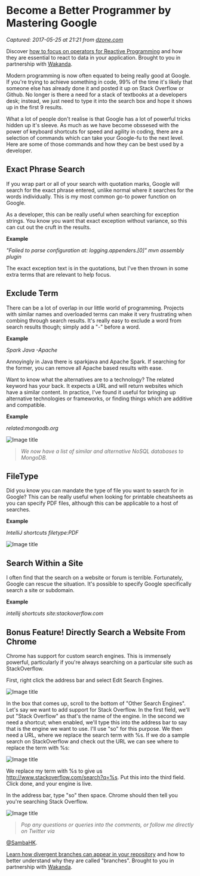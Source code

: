 # Become a Better Programmer by Mastering Google

_Captured: 2017-05-25 at 21:21 from [dzone.com](https://dzone.com/articles/become-a-better-programmer-by-mastering-google?oid=twitter&utm_content=buffer757b7&utm_medium=social&utm_source=twitter.com&utm_campaign=buffer)_

Discover [how to focus on operators for Reactive Programming](https://dzone.com/go?i=190137&u=https%3A%2F%2Fblog.wakanda.io%2Freactive-programming-operators%2F%3Futm_source%3Ddzone%26utm_campaign%3Dblog-article%26utm_medium%3Dreferral) and how they are essential to react to data in your application. Brought to you in partnership with [Wakanda](https://dzone.com/go?i=190137&u=https%3A%2F%2Fwww.wakanda.io%2F).

Modern programming is now often equated to being really good at Google. If you're trying to achieve something in code, 99% of the time it's likely that someone else has already done it and posted it up on Stack Overflow or Github. No longer is there a need for a stack of textbooks at a developers desk; instead, we just need to type it into the search box and hope it shows up in the first 9 results.

What a lot of people don't realise is that Google has a lot of powerful tricks hidden up it's sleeve. As much as we have become obssesed with the power of keyboard shortcuts for speed and agility in coding, there are a selection of commands which can take your Google-fu to the next level. Here are some of those commands and how they can be best used by a developer.

## Exact Phrase Search

If you wrap part or all of your search with quotation marks, Google will search for the exact phrase entered, unlike normal where it searches for the words individually. This is my most common go-to power function on Google.

As a developer, this can be really useful when searching for exception strings. You know you want that exact exception without variance, so this can cut out the cruft in the results.

**Example**

_"Failed to parse configuration at: logging.appenders.[0]" mvn assembly plugin_

The exact exception text is in the quotations, but I've then thrown in some extra terms that are relevant to help focus.

## Exclude Term

There can be a lot of overlap in our little world of programming. Projects with similar names and overloaded terms can make it very frustrating when combing through search results. It's really easy to exclude a word from search results though; simply add a "-" before a word.

**Example**

_Spark Java -Apache_

Annoyingly in Java there is sparkjava and Apache Spark. If searching for the former, you can remove all Apache based results with ease.

Want to know what the alternatives are to a technology? The related keyword has your back. It expects a URL and will return websites which have a similar content. In practice, I've found it useful for bringing up alternative technologies or frameworks, or finding things which are additive and compatible.

**Example**

_related:mongodb.org_

![Image title](https://dzone.com/storage/temp/1020308-screen-shot-2016-01-21-at-70724-pm.png)

> _We now have a list of similar and alternative NoSQL databases to MongoDB._

## FileType

Did you know you can mandate the type of file you want to search for in Google? This can be really useful when looking for printable cheatsheets as you can specify PDF files, although this can be applicable to a host of searches.

**Example**

_IntelliJ shortcuts filetype:PDF_

![Image title](https://dzone.com/storage/temp/1020314-screen-shot-2016-01-21-at-71215-pm.png)

## Search Within a Site

I often find that the search on a website or forum is terrible. Fortunately, Google can rescue the situation. It's possible to specify Google specifically search a site or subdomain.

**Example**

_intellij shortcuts site:stackoverflow.com_

## Bonus Feature! Directly Search a Website From Chrome

Chrome has support for custom search engines. This is immensely powerful, particularly if you're always searching on a particular site such as StackOverflow.

First, right click the address bar and select Edit Search Engines.

![Image title](https://dzone.com/storage/temp/1020332-screen-shot-2016-01-21-at-71805-pm.png)

In the box that comes up, scroll to the bottom of "Other Search Engines". Let's say we want to add support for Stack Overflow. In the first field, we'll put "Stack Overflow" as that's the name of the engine. In the second we need a shortcut; when enabled, we'll type this into the address bar to say that is the engine we want to use. I'll use "so" for this purpose. We then need a URL, where we replace the search term with %s. If we do a sample search on StackOverflow and check out the URL we can see where to replace the term with %s:

![Image title](https://dzone.com/storage/temp/1020337-screen-shot-2016-01-21-at-72452-pm.png)

We replace my term with %s to give us http://www.stackoverflow.com/search?q=%s. Put this into the third field. Click done, and your engine is live.

In the address bar, type "so" then space. Chrome should then tell you you're searching Stack Overflow.

![Image title](https://dzone.com/storage/temp/1020339-screen-shot-2016-01-21-at-72704-pm.png)

> _Pop any questions or queries into the comments, or follow me directly on Twitter via_

[@SambaHK](http://www.twitter.com/sambahk).

[Learn how divergent branches can appear in your repository](https://dzone.com/go?i=190138&u=https%3A%2F%2Fblog.wakanda.io%2Fanimated-git-4-understand-divergent-branches-appear-fetching-remote-repository%2F%3Futm_source%3Ddzone%26utm_campaign%3Dblog-article%26utm_medium%3Dreferral) and how to better understand why they are called "branches". Brought to you in partnership with [Wakanda](https://dzone.com/go?i=190138&u=https%3A%2F%2Fwww.wakanda.io%2F).
